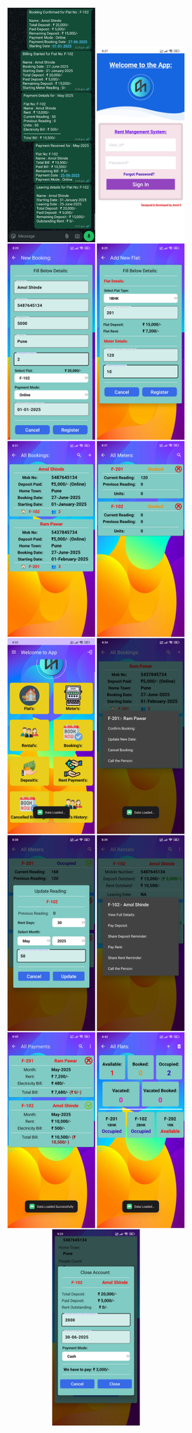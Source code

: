 <p align="center">
  <img src="https://github.com/amol-3327/Rent-Management-System/blob/master/IMG_20250627_212340.jpg?raw=true" width="200" />
  <img src="https://github.com/amol-3327/Rent-Management-System/blob/master/Screenshot_2025-06-27-20-27-49-703_com.example.rentmgmt1.jpg?raw=true" width="200" />
  <img src="https://github.com/amol-3327/Rent-Management-System/blob/master/Screenshot_2025-06-27-20-29-03-285_com.example.rentmgmt1.jpg?raw=true" width="200" />
  <img src="https://github.com/amol-3327/Rent-Management-System/blob/master/Screenshot_2025-06-27-20-29-58-509_com.example.rentmgmt1.jpg?raw=true" width="200" />
  <img src="https://github.com/amol-3327/Rent-Management-System/blob/master/Screenshot_2025-06-27-20-31-06-963_com.example.rentmgmt1.jpg?raw=true" width="200" />
  <img src="https://github.com/amol-3327/Rent-Management-System/blob/master/Screenshot_2025-06-27-20-31-54-408_com.example.rentmgmt1.jpg?raw=true" width="200" />
  <img src="https://github.com/amol-3327/Rent-Management-System/blob/master/Screenshot_2025-06-27-20-32-05-165_com.example.rentmgmt1.jpg?raw=true" width="200" />
  <img src="https://github.com/amol-3327/Rent-Management-System/blob/master/Screenshot_2025-06-27-20-34-12-412_com.example.rentmgmt1.jpg?raw=true" width="200" />
  <img src="https://github.com/amol-3327/Rent-Management-System/blob/master/Screenshot_2025-06-27-20-38-53-981_com.example.rentmgmt1.jpg?raw=true" width="200" />
  <img src="https://github.com/amol-3327/Rent-Management-System/blob/master/Screenshot_2025-06-27-20-39-25-096_com.example.rentmgmt1.jpg?raw=true" width="200" />
  <img src="https://github.com/amol-3327/Rent-Management-System/blob/master/Screenshot_2025-06-27-20-40-59-794_com.example.rentmgmt1.jpg?raw=true" width="200" />
  <img src="https://github.com/amol-3327/Rent-Management-System/blob/master/Screenshot_2025-06-27-20-43-58-620_com.example.rentmgmt1.jpg?raw=true" width="200" />
  <img src="https://github.com/amol-3327/Rent-Management-System/blob/master/Screenshot_2025-06-27-21-23-07-351_com.example.rentmgmt1.jpg?raw=true" width="200" />
</p>
